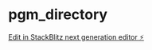 # pgm_directory

[Edit in StackBlitz next generation editor ⚡️](https://stackblitz.com/~/github.com/alextechdev1988/pgm_directory)
